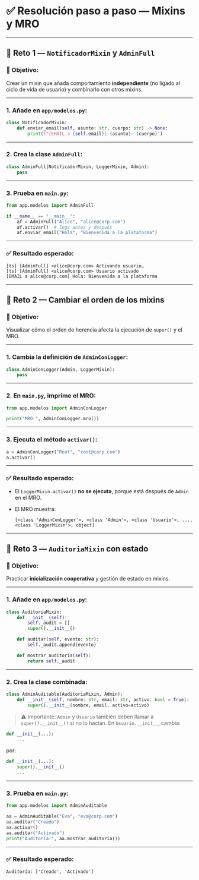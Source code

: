 # ✅ Resolución paso a paso — Mixins y MRO

---

## 🔹 Reto 1 — `NotificadorMixin` y `AdminFull`

### 🎯 Objetivo:

Crear un mixin que añada comportamiento **independiente** (no ligado al ciclo de vida de usuario) y combinarlo con otros mixins.

---

### 1. Añade en `app/modelos.py`:

```python
class NotificadorMixin:
    def enviar_email(self, asunto: str, cuerpo: str) -> None:
        print(f"[EMAIL a {self.email}] {asunto}: {cuerpo}")
```

---

### 2. Crea la clase `AdminFull`:

```python
class AdminFull(NotificadorMixin, LoggerMixin, Admin):
    pass
```

---

### 3. Prueba en `main.py`:

```python
from app.modelos import AdminFull

if __name__ == "__main__":
    af = AdminFull("Alice", "alice@corp.com")
    af.activar()  # logs antes y después
    af.enviar_email("Hola", "Bienvenida a la plataforma")
```

---

### ✅ Resultado esperado:

```
[ts] [AdminFull] <alice@corp.com> Activando usuario…
[ts] [AdminFull] <alice@corp.com> Usuario activado
[EMAIL a alice@corp.com] Hola: Bienvenida a la plataforma
```

---

## 🔹 Reto 2 — Cambiar el orden de los mixins

### 🎯 Objetivo:

Visualizar cómo el orden de herencia afecta la ejecución de `super()` y el MRO.

---

### 1. Cambia la definición de `AdminConLogger`:

```python
class AdminConLogger(Admin, LoggerMixin):
    pass
```

---

### 2. En `main.py`, imprime el MRO:

```python
from app.modelos import AdminConLogger

print("MRO:", AdminConLogger.mro())
```

---

### 3. Ejecuta el método `activar()`:

```python
a = AdminConLogger("Root", "root@corp.com")
a.activar()
```

---

### ✅ Resultado esperado:

* El `LoggerMixin.activar()` **no se ejecuta**, porque está después de `Admin` en el MRO.
* El MRO muestra:

  ```
  [<class 'AdminConLogger'>, <class 'Admin'>, <class 'Usuario'>, ..., <class 'LoggerMixin'>, object]
  ```

---

## 🔹 Reto 3 — `AuditoriaMixin` con estado

### 🎯 Objetivo:

Practicar **inicialización cooperativa** y gestión de estado en mixins.

---

### 1. Añade en `app/modelos.py`:

```python
class AuditoriaMixin:
    def __init__(self):
        self._audit = []
        super().__init__()

    def auditar(self, evento: str):
        self._audit.append(evento)

    def mostrar_auditoria(self):
        return self._audit
```

---

### 2. Crea la clase combinada:

```python
class AdminAuditable(AuditoriaMixin, Admin):
    def __init__(self, nombre: str, email: str, activo: bool = True):
        super().__init__(nombre, email, activo=activo)
```

> ⚠️ Importante: `Admin` y `Usuario` también deben llamar a `super().__init__()` si no lo hacían. En `Usuario.__init__`, cambia:

```python
def __init__(...):
    ...
```

por:

```python
def __init__(...):
    super().__init__()
    ...
```

---

### 3. Prueba en `main.py`:

```python
from app.modelos import AdminAuditable

aa = AdminAuditable("Eva", "eva@corp.com")
aa.auditar("Creado")
aa.activar()
aa.auditar("Activado")
print("Auditoría:", aa.mostrar_auditoria())
```

---

### ✅ Resultado esperado:

```
Auditoría: ['Creado', 'Activado']
```